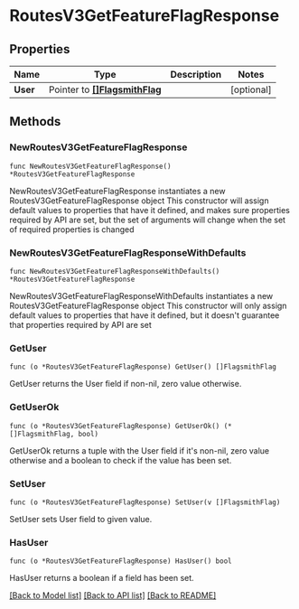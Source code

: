 # RoutesV3GetFeatureFlagResponse

## Properties

Name | Type | Description | Notes
------------ | ------------- | ------------- | -------------
**User** | Pointer to [**[]FlagsmithFlag**](FlagsmithFlag.md) |  | [optional] 

## Methods

### NewRoutesV3GetFeatureFlagResponse

`func NewRoutesV3GetFeatureFlagResponse() *RoutesV3GetFeatureFlagResponse`

NewRoutesV3GetFeatureFlagResponse instantiates a new RoutesV3GetFeatureFlagResponse object
This constructor will assign default values to properties that have it defined,
and makes sure properties required by API are set, but the set of arguments
will change when the set of required properties is changed

### NewRoutesV3GetFeatureFlagResponseWithDefaults

`func NewRoutesV3GetFeatureFlagResponseWithDefaults() *RoutesV3GetFeatureFlagResponse`

NewRoutesV3GetFeatureFlagResponseWithDefaults instantiates a new RoutesV3GetFeatureFlagResponse object
This constructor will only assign default values to properties that have it defined,
but it doesn't guarantee that properties required by API are set

### GetUser

`func (o *RoutesV3GetFeatureFlagResponse) GetUser() []FlagsmithFlag`

GetUser returns the User field if non-nil, zero value otherwise.

### GetUserOk

`func (o *RoutesV3GetFeatureFlagResponse) GetUserOk() (*[]FlagsmithFlag, bool)`

GetUserOk returns a tuple with the User field if it's non-nil, zero value otherwise
and a boolean to check if the value has been set.

### SetUser

`func (o *RoutesV3GetFeatureFlagResponse) SetUser(v []FlagsmithFlag)`

SetUser sets User field to given value.

### HasUser

`func (o *RoutesV3GetFeatureFlagResponse) HasUser() bool`

HasUser returns a boolean if a field has been set.


[[Back to Model list]](../README.md#documentation-for-models) [[Back to API list]](../README.md#documentation-for-api-endpoints) [[Back to README]](../README.md)


